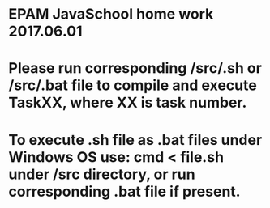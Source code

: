 # EPAM JavaSchool home work 2017.06.01
# Please run corresponding /src/.sh or /src/.bat file to compile and execute TaskXX, where XX is task number.
# To execute .sh file as .bat files under Windows OS use: cmd < file.sh under /src directory, or run corresponding .bat file if present.

